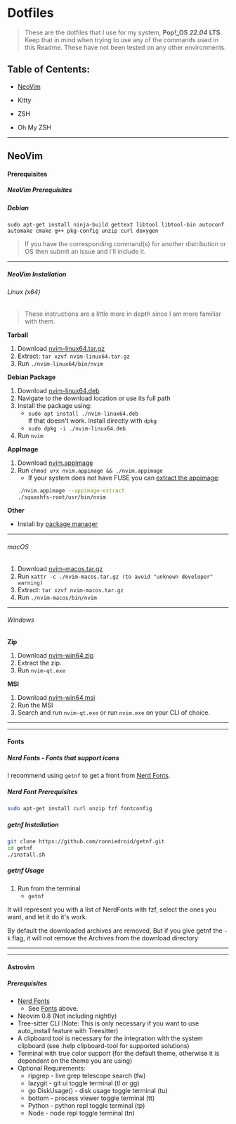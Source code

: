 # Dotfiles

> These are the dotfiles that I use for my system, **Pop!\_OS** **_22.04_** **LTS**. Keep that in mind when trying to use any of the commands used in this Readme. These have not been tested on any other environments.

## Table of Centents:

- [NeoVim](#NeoVim)

- Kitty

- ZSH

- Oh My ZSH

---

## NeoVim

#### Prerequisites

##### NeoVim Prerequisites

##### Debian

```
sudo apt-get install ninja-build gettext libtool libtool-bin autoconf automake cmake g++ pkg-config unzip curl doxygen
```

> If you have the corresponding command(s) for another distribution or OS then submit an issue and I'll include it.

---

##### NeoVim Installation

###### Linux (x64)

> These instructions are a little more in depth since I am more familiar with them.

**Tarball**

1. Download [nvim-linux64.tar.gz](https://github.com/neovim/neovim/releases/download/v0.8.0/nvim-linux64.tar.gz)
2. Extract: `tar xzvf nvim-linux64.tar.gz`
3. Run `./nvim-linux64/bin/nvim`

**Debian Package**

1. Download [nvim-linux64.deb](https://github.com/neovim/neovim/releases/download/v0.8.0/nvim-linux64.deb)
2. Navigate to the download location or use its full path
3. Install the package using:
   - `sudo apt install ./nvim-linux64.deb`<br>
     If that doesn't work. Install directly with `dpkg`
   - `sudo dpkg -i ./nvim-linux64.deb`
4. Run `nvim`

**AppImage**

1. Download [nvim.appimage](https://github.com/neovim/neovim/releases/download/v0.8.0/nvim.appimage)
2. Run `chmod u+x nvim.appimage && ./nvim.appimage`
   - If your system does not have FUSE you can [extract the appimage](https://github.com/AppImage/AppImageKit/wiki/FUSE#type-2-appimage):
   ```bash
   ./nvim.appimage --appimage-extract
   ./squashfs-root/usr/bin/nvim
   ```

**Other**

- Install by [package manager](https://github.com/neovim/neovim/wiki/Installing-Neovim)

---

###### macOS

1. Download [nvim-macos.tar.gz](https://github.com/neovim/neovim/releases/download/v0.8.0/nvim-macos.tar.gz)
2. Run `xattr -c ./nvim-macos.tar.gz (to avoid "unknown developer" warning)`
3. Extract: `tar xzvf nvim-macos.tar.gz`
4. Run `./nvim-macos/bin/nvim`

---

###### Windows

**Zip**

1. Download [nvim-win64.zip](https://github.com/neovim/neovim/releases/download/v0.8.0/nvim-win64.zip)
2. Extract the zip.
3. Run `nvim-qt.exe`

**MSI**

1. Download [nvim-win64.msi](https://github.com/neovim/neovim/releases/download/v0.8.0/nvim-win64.msi)
2. Run the MSI
3. Search and run `nvim-qt.exe` or run `nvim.exe` on your CLI of choice.

---

---

#### Fonts

##### Nerd Fonts - Fonts that support icons

I recommend using `getnf` to get a front from [Nerd Fonts](https://www.nerdfonts.com/font-downloads).

##### Nerd Font Prerequisites

```bash
sudo apt-get install curl unzip fzf fontconfig
```

##### getnf Installation

```bash
git clone https://github.com/ronniedroid/getnf.git
cd getnf
./install.sh
```

##### getnf Usage

1. Run from the terminal
   - `getnf`<br>

It will represent you with a list of NerdFonts with fzf, select the ones you want, and let it do it's work.

By default the downloaded archives are removed, But if you give getnf the `-k` flag, it will not remove the Archives from the download directory

---

---

#### Astrovim

##### Prerequisites

- [Nerd Fonts](https://www.nerdfonts.com/font-downloads)
  - See [Fonts](#Fonts) above.
- Neovim 0.8 (Not including nightly)
- Tree-sitter CLI (Note: This is only necessary if you want to use auto_install feature with Treesitter)
- A clipboard tool is necessary for the integration with the system clipboard (see :help clipboard-tool for supported solutions)
- Terminal with true color support (for the default theme, otherwise it is dependent on the theme you are using)
- Optional Requirements:
  - ripgrep - live grep telescope search (<leader>fw)
  - lazygit - git ui toggle terminal (<leader>tl or <leader>gg)
  - go DiskUsage() - disk usage toggle terminal (<leader>tu)
  - bottom - process viewer toggle terminal (<leader>tt)
  - Python - python repl toggle terminal (<leader>tp)
  - Node - node repl toggle terminal (<leader>tn)
